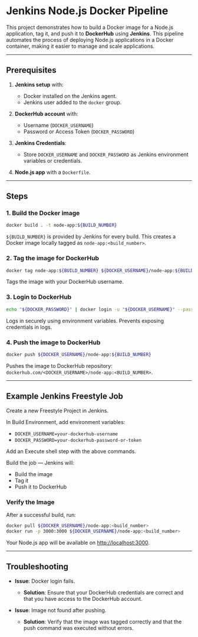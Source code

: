 # Jenkins Node.js Docker Pipeline

This project demonstrates how to build a Docker image for a Node.js application, tag it, and push it to **DockerHub** using **Jenkins**. This pipeline automates the process of deploying Node.js applications in a Docker container, making it easier to manage and scale applications.

---

## Prerequisites

1. **Jenkins setup** with:
   - Docker installed on the Jenkins agent.
   - Jenkins user added to the `docker` group.

2. **DockerHub account** with:
   - Username (`DOCKER_USERNAME`)
   - Password or Access Token (`DOCKER_PASSWORD`)

3. **Jenkins Credentials**:
   - Store `DOCKER_USERNAME` and `DOCKER_PASSWORD` as Jenkins environment variables or credentials.

4. **Node.js app** with a `Dockerfile`.

---

## Steps

### 1. Build the Docker image

```bash
docker build . -t node-app:${BUILD_NUMBER}
```
`${BUILD_NUMBER}` is provided by Jenkins for every build. This creates a Docker image locally tagged as `node-app:<build_number>`.

### 2. Tag the image for DockerHub

```bash
docker tag node-app:${BUILD_NUMBER} ${DOCKER_USERNAME}/node-app:${BUILD_NUMBER}
```
Tags the image with your DockerHub username.

### 3. Login to DockerHub

```bash
echo "${DOCKER_PASSWORD}" | docker login -u "${DOCKER_USERNAME}" --password-stdin
```
Logs in securely using environment variables. Prevents exposing credentials in logs.

### 4. Push the image to DockerHub

```bash
docker push ${DOCKER_USERNAME}/node-app:${BUILD_NUMBER}
```
Pushes the image to DockerHub repository: `dockerhub.com/<DOCKER_USERNAME>/node-app:<BUILD_NUMBER>`.

---

## Example Jenkins Freestyle Job

Create a new Freestyle Project in Jenkins.

In Build Environment, add environment variables:

- `DOCKER_USERNAME=your-dockerhub-username`
- `DOCKER_PASSWORD=your-dockerhub-password-or-token`

Add an Execute shell step with the above commands.

Build the job — Jenkins will:

- Build the image
- Tag it
- Push it to DockerHub

### Verify the Image

After a successful build, run:

```bash
docker pull ${DOCKER_USERNAME}/node-app:<build_number>
docker run -p 3000:3000 ${DOCKER_USERNAME}/node-app:<build_number>
```
Your Node.js app will be available on [http://localhost:3000](http://localhost:3000).

---

## Troubleshooting

- **Issue**: Docker login fails.
  - **Solution**: Ensure that your DockerHub credentials are correct and that you have access to the DockerHub account.

- **Issue**: Image not found after pushing.
  - **Solution**: Verify that the image was tagged correctly and that the push command was executed without errors.

